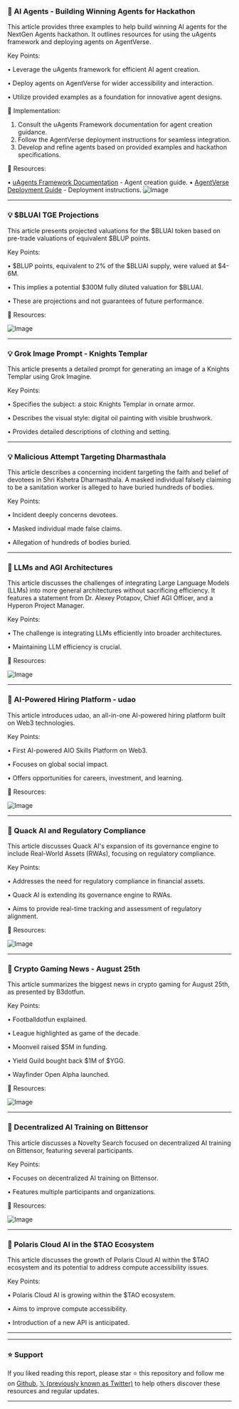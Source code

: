 ### 🤖 AI Agents - Building Winning Agents for Hackathon

This article provides three examples to help build winning AI agents for the NextGen Agents hackathon.  It outlines resources for using the uAgents framework and deploying agents on AgentVerse.

Key Points:

• Leverage the uAgents framework for efficient AI agent creation.


• Deploy agents on AgentVerse for wider accessibility and interaction.


• Utilize provided examples as a foundation for innovative agent designs.


🚀 Implementation:

1.  Consult the uAgents Framework documentation for agent creation guidance.
2.  Follow the AgentVerse deployment instructions for seamless integration.
3.  Develop and refine agents based on provided examples and hackathon specifications.


🔗 Resources:

• [uAgents Framework Documentation](https://innovationlab.fetch.ai/resources/docs/agent-creation/uagent-creation) - Agent creation guide.
• [AgentVerse Deployment Guide](https://innovationlab.fetch.ai/resources/docs/agentverse/deploy-agent-on-agentverse-via-render) - Deployment instructions.
![Image](https://pbs.twimg.com/media/GzScyx7W4AAvqIm?format=jpg&name=small)



---
### 💡 $BLUAI TGE Projections

This article presents projected valuations for the $BLUAI token based on pre-trade valuations of equivalent $BLUP points.

Key Points:

• $BLUP points, equivalent to 2% of the $BLUAI supply, were valued at $4-6M.


• This implies a potential $300M fully diluted valuation for $BLUAI.


• These are projections and not guarantees of future performance.


🔗 Resources:

![Image](https://pbs.twimg.com/amplify_video_thumb/1960342752136400896/img/8V4SRD5HZQ1Aydpv.jpg)


---
### 💡 Grok Image Prompt - Knights Templar

This article presents a detailed prompt for generating an image of a Knights Templar using Grok Imagine.

Key Points:

• Specifies the subject: a stoic Knights Templar in ornate armor.


• Describes the visual style: digital oil painting with visible brushwork.


• Provides detailed descriptions of clothing and setting.


---
### 💡 Malicious Attempt Targeting Dharmasthala

This article describes a concerning incident targeting the faith and belief of devotees in Shri Kshetra Dharmasthala.  A masked individual falsely claiming to be a sanitation worker is alleged to have buried hundreds of bodies.


Key Points:

• Incident deeply concerns devotees.


• Masked individual made false claims.


• Allegation of hundreds of bodies buried.



---
### 🤖 LLMs and AGI Architectures

This article discusses the challenges of integrating Large Language Models (LLMs) into more general architectures without sacrificing efficiency.  It features a statement from Dr. Alexey Potapov, Chief AGI Officer, and a Hyperon Project Manager.

Key Points:

• The challenge is integrating LLMs efficiently into broader architectures.


• Maintaining LLM efficiency is crucial.



🔗 Resources:

![Image](https://pbs.twimg.com/media/GzRtCH1XQAAq7UF?format=jpg&name=small)


---
### 🚀 AI-Powered Hiring Platform - udao

This article introduces udao, an all-in-one AI-powered hiring platform built on Web3 technologies.

Key Points:

• First AI-powered AIO Skills Platform on Web3.


• Focuses on global social impact.


• Offers opportunities for careers, investment, and learning.


🔗 Resources:

![Image](https://pbs.twimg.com/ext_tw_video_thumb/1960280961712623616/pu/img/TSjOlVVY4Tp-z_pk.jpg)


---
### 🤖 Quack AI and Regulatory Compliance

This article discusses Quack AI's expansion of its governance engine to include Real-World Assets (RWAs), focusing on regulatory compliance.

Key Points:

• Addresses the need for regulatory compliance in financial assets.


• Quack AI is extending its governance engine to RWAs.


• Aims to provide real-time tracking and assessment of regulatory alignment.


🔗 Resources:

![Image](https://pbs.twimg.com/media/GzREJhHXwAAO241?format=jpg&name=small)


---
### 🚀 Crypto Gaming News - August 25th

This article summarizes the biggest news in crypto gaming for August 25th, as presented by B3dotfun.

Key Points:

• Footballdotfun explained.


• League highlighted as game of the decade.


• Moonveil raised $5M in funding.


• Yield Guild bought back $1M of $YGG.


• Wayfinder Open Alpha launched.


🔗 Resources:

![Image](https://pbs.twimg.com/amplify_video_thumb/1960136596717502464/img/Etnfsr3Ewd3aom9A.jpg)


---
### 🤖 Decentralized AI Training on Bittensor

This article discusses a Novelty Search focused on decentralized AI training on Bittensor, featuring several participants.

Key Points:

• Focuses on decentralized AI training on Bittensor.


• Features multiple participants and organizations.



🔗 Resources:

![Image](https://pbs.twimg.com/media/GzQElHVakAA8tCp?format=jpg&name=small)


---
### 🚀 Polaris Cloud AI in the $TAO Ecosystem

This article discusses the growth of Polaris Cloud AI within the $TAO ecosystem and its potential to address compute accessibility issues.

Key Points:

• Polaris Cloud AI is growing within the $TAO ecosystem.


• Aims to improve compute accessibility.


• Introduction of a new API is anticipated.



---


---

### ⭐️ Support

If you liked reading this report, please star ⭐️ this repository and follow me on [Github](https://github.com/Drix10), [𝕏 (previously known as Twitter)](https://x.com/DRIX_10_) to help others discover these resources and regular updates.

---